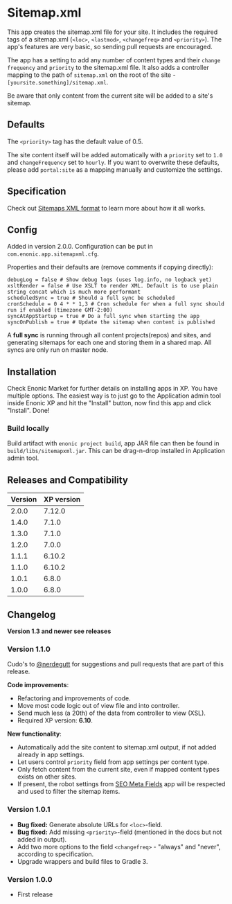 # Sitemap.xml

This app creates the sitemap.xml file for your site. It includes the required tags of a sitemap.xml (`<loc>`, `<lastmod>`, `<changefreq>` and `<priority>`). The app's features are very basic, so sending pull requests are encouraged.

The app has a setting to add any number of content types and their `change frequency` and `priority` to the sitemap.xml file. It also adds a controller mapping to the path of `sitemap.xml` on the root of the site - `[yoursite.something]/sitemap.xml`.

Be aware that only content from the current site will be added to a site's sitemap.

## Defaults

The `<priority>` tag has the default value of 0.5.

The site content itself will be added automatically with a `priority` set to `1.0` and `changeFrequency` set to `hourly`. If you want to overwrite these defaults, please add `portal:site` as a mapping manually and customize the settings.

## Specification

Check out [Sitemaps XML format](https://www.sitemaps.org/protocol.html) to learn more about how it all works.

## Config
Added in version 2.0.0.
Configuration can be put in `com.enonic.app.sitemapxml.cfg`.

Properties and their defaults are (remove comments if copying directly):
```
debugLog = false # Show debug logs (uses log.info, no logback yet)
xsltRender = false # Use XSLT to render XML. Default is to use plain string concat which is much more performant
scheduledSync = true # Should a full sync be scheduled 
cronSchedule = 0 4 * * 1,3 # Cron schedule for when a full sync should run if enabled (timezone GMT-2:00) 
syncAtAppStartup = true # Do a full sync when starting the app
syncOnPublish = true # Update the sitemap when content is published
```
A **full sync** is running through all content projects(repos) and sites, and generating sitemaps for each one and storing them in a shared map.
All syncs are only run on master node.

## Installation

Check Enonic Market for further details on installing apps in XP. You have multiple options. The easiest way is to just go to the Application admin tool inside Enonic XP and hit the "Install" button, now find this app and click "Install". Done!

### Build locally
Build artifact with `enonic project build`, app JAR file can then be found in `build/libs/sitemapxml.jar`. This can be drag-n-drop installed in Application admin tool.

## Releases and Compatibility
| Version | XP version |
| ------------- | ------------- |
| 2.0.0 | 7.12.0 |
| 1.4.0 | 7.1.0 |
| 1.3.0 | 7.1.0 |
| 1.2.0 | 7.0.0 |
| 1.1.1 | 6.10.2 |
| 1.1.0 | 6.10.2 |
| 1.0.1 | 6.8.0 |
| 1.0.0 | 6.8.0 |

## Changelog

**Version 1.3 and newer see releases**

### Version 1.1.0

Cudo's to [@nerdegutt](https://github.com/nerdegutt) for suggestions and pull requests that are part of this release.

**Code improvements**:
* Refactoring and improvements of code.
* Move most code logic out of view file and into controller.
* Send much less (a 20th) of the data from controller to view (XSL).
* Required XP version: **6.10**.

**New functionality**:
* Automatically add the site content to sitemap.xml output, if not added already in app settings.
* Let users control `priority` field from app settings per content type.
* Only fetch content from the current site, even if mapped content types exists on other sites.
* If present, the robot settings from [SEO Meta Fields](https://market.enonic.com/vendors/enonic/com.enonic.app.metafields) app will be respected and used to filter the sitemap items.

### Version 1.0.1

* **Bug fixed:** Generate absolute URLs for `<loc>`-field.
* **Bug fixed:** Add missing `<priority>`-field (mentioned in the docs but not added in output).
* Add two more options to the field `<changefreq>` - "always" and "never", according to specification.
* Upgrade wrappers and build files to Gradle 3.

### Version 1.0.0

* First release
